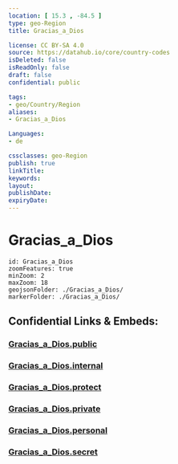 ```yaml
---
location: [ 15.3 , -84.5 ] 
type: geo-Region
title: Gracias_a_Dios

license: CC BY-SA 4.0
source: https://datahub.io/core/country-codes
isDeleted: false
isReadOnly: false
draft: false
confidential: public

tags:
- geo/Country/Region
aliases:
- Gracias_a_Dios

Languages:
- de

cssclasses: geo-Region
publish: true
linkTitle: 
keywords: 
layout: 
publishDate: 
expiryDate: 
---
```


# Gracias_a_Dios

```leaflet
id: Gracias_a_Dios
zoomFeatures: true 
minZoom: 2 
maxZoom: 18
geojsonFolder: ./Gracias_a_Dios/
markerFolder: ./Gracias_a_Dios/
```


## Confidential Links & Embeds: 

### [Gracias_a_Dios.public](/_public/\Earth\Continent\America~Central\Honduras\departments~HondurasGracias_a_Dios.public.md) 

### [Gracias_a_Dios.internal](/_internal/\Earth\Continent\America~Central\Honduras\departments~HondurasGracias_a_Dios.internal.md) 

### [Gracias_a_Dios.protect](/_protect/\Earth\Continent\America~Central\Honduras\departments~HondurasGracias_a_Dios.protect.md) 

### [Gracias_a_Dios.private](/_private/\Earth\Continent\America~Central\Honduras\departments~HondurasGracias_a_Dios.private.md) 

### [Gracias_a_Dios.personal](/_personal/\Earth\Continent\America~Central\Honduras\departments~HondurasGracias_a_Dios.personal.md) 

### [Gracias_a_Dios.secret](/_secret/\Earth\Continent\America~Central\Honduras\departments~HondurasGracias_a_Dios.secret.md)

